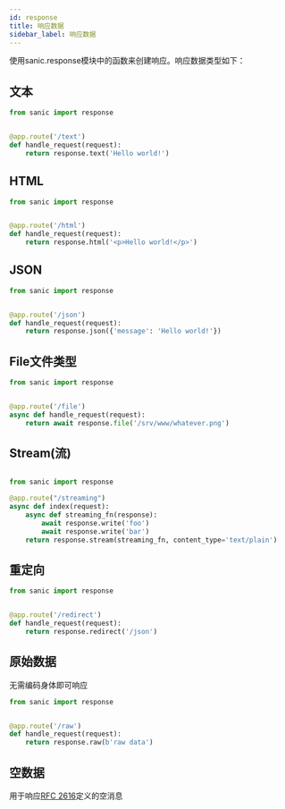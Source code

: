 ```yaml
---
id: response
title: 响应数据
sidebar_label: 响应数据
---
```


使用sanic.response模块中的函数来创建响应。响应数据类型如下：

## 文本

```python
from sanic import response


@app.route('/text')
def handle_request(request):
    return response.text('Hello world!')
```

## HTML

```python
from sanic import response


@app.route('/html')
def handle_request(request):
    return response.html('<p>Hello world!</p>')
```


## JSON

```python
from sanic import response


@app.route('/json')
def handle_request(request):
    return response.json({'message': 'Hello world!'})
```


## File文件类型

```python
from sanic import response


@app.route('/file')
async def handle_request(request):
    return await response.file('/srv/www/whatever.png')

```



## Stream(流)

```python

from sanic import response

@app.route("/streaming")
async def index(request):
    async def streaming_fn(response):
        await response.write('foo')
        await response.write('bar')
    return response.stream(streaming_fn, content_type='text/plain')
```

## 重定向

```python
from sanic import response


@app.route('/redirect')
def handle_request(request):
    return response.redirect('/json')

```


## 原始数据
无需编码身体即可响应
```python
from sanic import response


@app.route('/raw')
def handle_request(request):
    return response.raw(b'raw data')
```


## 空数据

用于响应[RFC 2616](https://tools.ietf.org/search/rfc2616#section-7.2.1)定义的空消息
